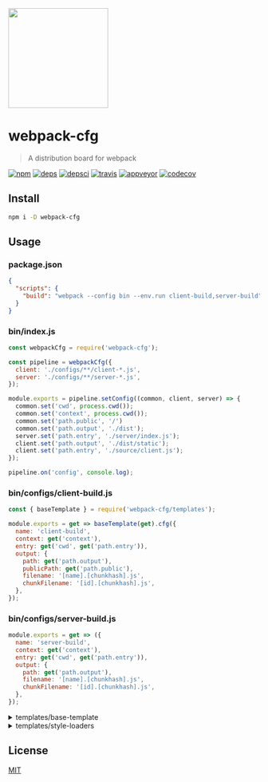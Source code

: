 <a href="https://github.com/webpack/webpack">
  <img width="200" height="200" src="https://webpack.js.org/assets/icon-square-big.svg">
</a>

# webpack-cfg

> A distribution board for webpack

[![npm][npm]][npm-url]
[![deps][deps]][deps-url]
[![depsci][depsci]][depsci-url]
[![travis][travis]][travis-url]
[![appveyor][appveyor]][appveyor-url]
[![codecov][codecov]][codecov-url]

## Install

```bash
npm i -D webpack-cfg
```

## Usage

### package.json

```json
{
  "scripts": {
    "build": "webpack --config bin --env.run client-build,server-build"
  }
}
```

### bin/index.js

```javascript
const webpackCfg = require('webpack-cfg');

const pipeline = webpackCfg({
  client: './configs/**/client-*.js',
  server: './configs/**/server-*.js',
});

module.exports = pipeline.setConfig((common, client, server) => {
  common.set('cwd', process.cwd());
  common.set('context', process.cwd());
  common.set('path.public', '/')
  common.set('path.output', './dist');
  server.set('path.entry', './server/index.js');
  client.set('path.output', './dist/static');
  client.set('path.entry', './source/client.js');
});

pipeline.on('config', console.log);
```

### bin/configs/client-build.js

```javascript
const { baseTemplate } = require('webpack-cfg/templates');

module.exports = get => baseTemplate(get).cfg({
  name: 'client-build',
  context: get('context'),
  entry: get('cwd', get('path.entry')),
  output: {
    path: get('path.output'),
    publicPath: get('path.public'),
    filename: '[name].[chunkhash].js',
    chunkFilename: '[id].[chunkhash].js',
  },
});
```

### bin/configs/server-build.js

```javascript
module.exports = get => ({
  name: 'server-build',
  context: get('context'),
  entry: get('cwd', get('path.entry')),
  output: {
    path: get('path.output'),
    filename: '[name].[chunkhash].js',
    chunkFilename: '[id].[chunkhash].js',
  },
});
```


<details><summary>templates/base-template</summary><p>
    
  ## Sample

  ```javascript
  const { baseTemplate } = require('webpack-cfg/templates');
  const eslintFriendlyFormatter = require('eslint-friendly-formatter');

  module.exports = $ => baseTemplate($).cfg({
    name: 'common:template',
    context: $('context'),
    entry: $('script.entry'),
    output: {
      path: $('cwd', $('path.output.bundle')),
    },
    resolve: {
      alias: $('alias'),
      modules: [$('cwd', 'node_modules')],
    },
    module: {
      rules: [{
        enforce: 'pre',
        loader: 'eslint-loader',
        test: /\.js$/,
        options: Object.assign({
          formatter: eslintFriendlyFormatter,
        }, $('script.eslint')),
        include: [
          $('cwd', $('path.client')),
          $('cwd', $('path.server')),
          $('cwd', $('path.test')),
        ],
      }, {
        loader: 'babel-loader',
        test: /\.js$/,
        include: [
          $('cwd', $('path.client')),
          $('cwd', $('path.server')),
          $('cwd', $('path.test')),
        ],
      }, {
        loader: 'json-loader',
        test: /\.json$/,
      }],
    },
  });
  ```

</p></details>

<details><summary>templates/style-loaders</summary><p>
  
  ## Sample
  
  ```javascript
  const autoprefixer = require('autoprefixer');
  const ExtractTextPlugin = require('extract-text-webpack-plugin');
  const { styleLoaders } = require('webpack-cfg/templates');

  module.exports.postcss = $ => [
    autoprefixer(Object.assign({}, $('style.autoprefixer'), {
      browsers: $('pkg.browsers'),
    })),
  ];

  module.exports.style = ($, fallbackStyle = 'style-loader') => {
    const options = styleLoaders($, fallbackStyle, module.exports.postcss);
    if (options.extract) {
      Object.keys(options.use).map((name) => {
        const fallback = options.use[name].shift();
        options.use[name] = ExtractTextPlugin.extract({
          publicPath: options.publicPath,
          use: options.use[name],
          fallback,
        });
        return options.use[name];
      });
    }
    return options.use;
  };

  module.exports.rules = ($, fallback) => {
    const use = module.exports.style($, fallback);
    return Object.keys(use).map((ext) => ({
      test: new RegExp(`\\.${ext}$`),
      use: use[ext],
    }));
  };
  ```

</p></details>


## License

[MIT][license-url]


<!-- links -->

[npm]: https://badge.fury.io/js/webpack-cfg.svg
[npm-url]: https://npmjs.com/package/webpack-cfg

[npm]: https://img.shields.io/npm/v/webpack-cfg.svg
[npm-url]: https://npmjs.com/package/webpack-cfg

[travis]: https://travis-ci.org/adriancmiranda/webpack-cfg.svg?branch=master
[travis-url]: https://travis-ci.org/adriancmiranda/webpack-cfg

[appveyor]: https://ci.appveyor.com/api/projects/status/hucvow1n0t3q3le3/branch/master?svg=true
[appveyor-url]: https://ci.appveyor.com/project/adriancmiranda/webpack-cfg/branch/master

[deps]: https://david-dm.org/adriancmiranda/webpack-cfg.svg
[deps-url]: https://david-dm.org/adriancmiranda/webpack-cfg

[depsci]: https://dependencyci.com/github/adriancmiranda/webpack-cfg/badge
[depsci-url]: https://dependencyci.com/github/adriancmiranda/webpack-cfg

[stability]: http://badges.github.io/stability-badges/dist/experimental.svg
[stability-url]: https://cdn.meme.am/cache/instances/folder481/500x/9689481.jpg

[codecov]: https://codecov.io/gh/adriancmiranda/webpack-cfg/branch/master/graph/badge.svg
[codecov-url]: https://codecov.io/gh/adriancmiranda/webpack-cfg

[license-url]: https://github.com/adriancmiranda/webpack-cfg/blob/master/LICENSE
